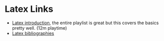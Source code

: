 # Latex Links

- [Latex introduction](https://www.youtube.com/watch?v=mfRmmZ_84Mw), the entire playlist is great but this covers the basics pretty well. (12m playtime)
- [Latex bibliographies](https://www.youtube.com/watch?v=JwXQb25cpqA)


